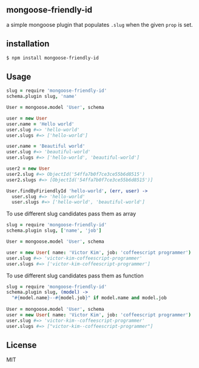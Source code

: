 
## mongoose-friendly-id

a simple mongoose plugin that populates `.slug` when the given `prop` is set.

## installation

```bash
$ npm install mongoose-friendly-id
```

## Usage

```coffee
slug = require 'mongoose-friendly-id'
schema.plugin slug, 'name'

User = mongoose.model 'User', schema

user = new User
user.name = 'Hello world'
user.slug #=> 'hello-world'
user.slugs #=> ['hello-world']

user.name = 'Beautiful world'
user.slug #=> 'beautiful-world'
user.slugs #=> ['hello-world', 'beautiful-world']

user2 = new User
user2.slug #=> ObjectId('54ffa7b0f7ce3ce55b6d8515')
user2.slugs #=> [ObjectId('54ffa7b0f7ce3ce55b6d8515')]

User.findByFiriendlyId 'hello-world', (err, user) ->
  user.slug #=> 'hello-world'
  user.slugs #=> ['hello-world', 'beautiful-world']

```

To use different slug candidates pass them as array

```coffee
slug = require 'mongoose-friendly-id'
schema.plugin slug, ['name', 'job']

User = mongoose.model 'User', schema

user = new User( name: 'Victor Kim', job: 'coffeescript programmer')
user.slug #=> 'victor-kim-coffeescript-programmer'
user.slugs #=> ['victor-kim-coffeescript-programmer']

````

To use different slug candidates pass them as function

```coffee
slug = require 'mongoose-friendly-id'
schema.plugin slug, (model) ->
  "#{model.name}--#{model.job}" if model.name and model.job
  
User = mongoose.model 'User', schema
user = new User( name: 'Victor Kim', job: 'coffeescript programmer')
user.slug #=> 'victor-kim--coffeescript-programmer'
user.slugs #=> ["victor-kim--coffeescript-programmer"]

````


## License

MIT
